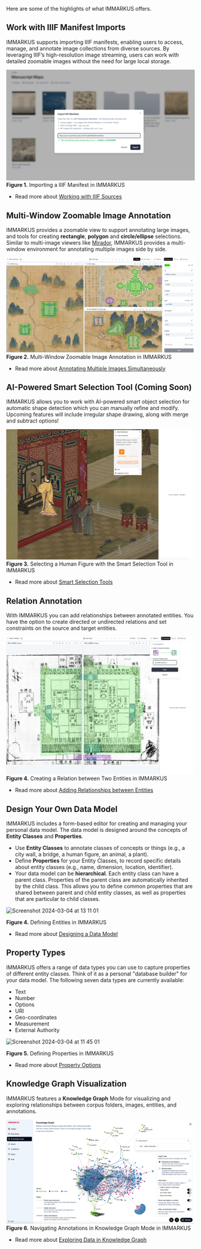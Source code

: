 Here are some of the highlights of what IMMARKUS offers.

## Work with IIIF Manifest Imports

IMMARKUS supports importing IIIF manifests, enabling users to access, manage, and annotate image collections from diverse sources. By leveraging IIIF’s high-resolution image streaming, users can work with detailed zoomable images without the need for large local storage.

![01-fig1](update-images/01_overview_fig1.png)
**Figure 1.** Importing a IIIF Manifest in IMMARKUS

* Read more about [Working with IIIF Sources](02-Importing-Images#working-with-iiif-sources)

## Multi-Window Zoomable Image Annotation

IMMARKUS provides a zoomable view to support annotating large images, and tools for creating __rectangle__, __polygon__ and __circle/ellipse__ selections. Similar to multi-image viewers like [Mirador](https://projectmirador.org/), IMMARKUS provides a multi-window environment for annotating multiple images side by side.


![01-fig2](update-images/01_overview_fig2.png)
**Figure 2.** Multi-Window Zoomable Image Annotation in IMMARKUS

* Read more about [Annotating Multiple Images Simultaneously](https://github.com/rsimon/immarkus/wiki/05-Annotating-Images#annotating-multiple-images-simultaneously)

## AI-Powered Smart Selection Tool (Coming Soon)

IMMARKUS allows you to work with AI-powered smart object selection for automatic shape detection which you can manually refine and modify. Upcoming features will include irregular shape drawing, along with merge and subtract options!

![01-fig3](update-images/01_overview_fig3.png)
**Figure 3.** Selecting a Human Figure with the Smart Selection Tool in IMMARKUS

* Read more about [Smart Selection Tools](05-Annotating-Images#🛠️-smart-selection-tools)

## Relation Annotation 

With IMMARKUS you can add relationships between annotated entities. You have the option to create directed or undirected relations and set constraints on the source and target entities.

![01-fig4](update-images/01_overview_fig4.png)
**Figure 4.** Creating a Relation between Two Entities in IMMARKUS

* Read more about [Adding Relationships between Entities](05-Annotating-Images#adding-relationships-between-entities)


## Design Your Own Data Model

IMMARKUS includes a form-based editor for creating and managing your personal data model. The data model is designed around the concepts of **Entity Classes** and **Properties**.

- Use __Entity Classes__ to annotate classes of concepts or things (e.g., a city wall, a bridge, a human figure, an animal, a plant).
- Define __Properties__ for your Entity Classes, to record specific details about entity classes (e.g., name, dimension, location, identifier). 
- Your data model can be __hierarchical__. Each entity class can have a parent class. Properties of the parent class are automatically inherited by the child class. This allows you to define common properties that are shared between parent and child entity classes, as well as properties that are particular to child classes.

<img width="958" alt="Screenshot 2024-03-04 at 13 11 01" src="https://github.com/rsimon/immarkus/assets/160752064/b8d54fa9-53dc-414e-b291-d62f46b76a9b">

**Figure 4.** Defining Entities in IMMARKUS


* Read more about [Designing a Data Model](https://github.com/rsimon/immarkus/wiki/04-Designing-a-Data-Model)

## Property Types

IMMARKUS offers a range of data types you can use to capture properties of different entity classes. Think of it as a personal "database builder" for your data model. The following seven data types are currently available:

- Text 
- Number
- Options
- URI
- Geo-coordinates
- Measurement 
- External Authority 

<img width="978" alt="Screenshot 2024-03-04 at 11 45 01" src="https://github.com/rsimon/immarkus/assets/160752064/996cd609-c1c3-4a96-b51c-f7ee376e3a7a">

**Figure 5.** Defining Properties in IMMARKUS

* Read more about [Property Options](https://github.com/rsimon/immarkus/wiki/04-Designing-a-Data-Model#property-options)


## Knowledge Graph Visualization
IMMARKUS features a **Knowledge Graph** Mode for visualizing and exploring relationships between corpus folders, images, entities, and annotations.

![01-fig6](update-images/01_overview_fig6.png)
**Figure 6.** Navigating Annotations in Knowledge Graph Mode in IMMARKUS

* Read more about [Exploring Data in Knowledge Graph](07-Exploring-Data-in-Knowledge-Graph.md)
